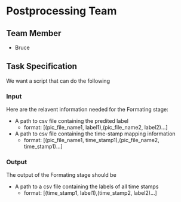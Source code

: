 # Postprocessing Team

## Team Member
* Bruce

## Task Specification
We want a script that can do the following

### Input
Here are the relavent information needed for the Formating stage:
* A path to csv file containing the predited label
    * format: [(pic_file_name1, label1),(pic_file_name2, label2)...]
* A path to csv file containing the time-stamp mapping information
    * format: [(pic_file_name1, time_stamp1),(pic_file_name2, time_stamp1)...]

### Output
The output of the Formating stage should be 
* A path to a csv file containing the labels of all time stamps
    * format: [(time_stamp1, label1),(time_stamp2, label2)...]